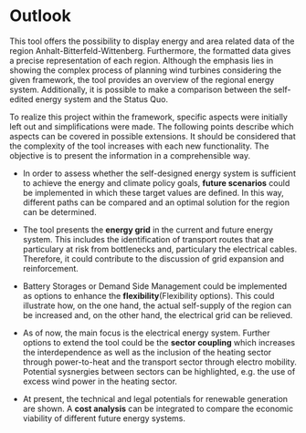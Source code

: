 # Outlook

This tool offers the possibility to display energy and area related data of the region Anhalt-Bitterfeld-Wittenberg. Furthermore, the formatted data gives a precise representation of each region. Although the emphasis lies in showing the complex process of planning wind turbines considering the given framework, the tool provides an overview of the regional energy system. Additionally, it is possible to make a comparison between the self-edited energy system and the Status Quo.

To realize this project within the framework, specific aspects were initially left out and simplifications were made. The following points describe which aspects can be covered in possible extensions. It should be considered that the complexity of the tool increases with each new functionality. The objective is to present the information in a comprehensible way.

- In order to assess whether the self-designed energy system is sufficient to achieve the energy and climate policy goals, **future scenarios** could be implemented in which these target values are defined. In this way, different paths can be compared and an optimal solution for the region can be determined.

- The tool presents the **energy grid** in the current and future energy system. This includes the identification of transport routes that are particulary at risk from bottlenecks and, particulary the electrical cables. Therefore, it could contribute to the discussion of grid expansion and reinforcement.

- Battery Storages or Demand Side Management could be implemented as options to enhance the **flexibility**(Flexibility options). This could illustrate how, on the one hand, the actual self-supply of the region can be increased and, on the other hand, the electrical grid can be relieved.  

- As of now, the main focus is the electrical energy system. Further options to extend the tool could be the **sector coupling** which increases the interdependence as well as the inclusion of the heating sector through power-to-heat and the transport sector through electro mobility. Potential sysnergies between sectors can be highlighted, e.g. the use of excess wind power in the heating sector.

- At present, the technical and legal potentials for renewable generation are shown. A **cost analysis** can be integrated to compare the economic viability of different future energy systems. 

